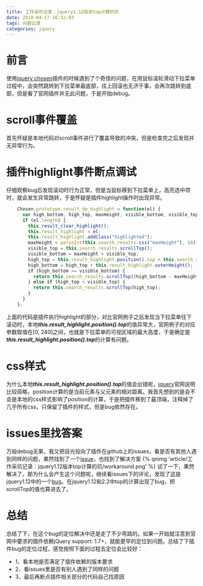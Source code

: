 ```yaml
---
title: 工作采坑记录：jquery1.12版本top计算的坑
date: 2018-04-17 16:32:03
tags: 问题记录
categories: jquery
---
```

# 前言
使用[jquery chosen](https://github.com/harvesthq/chosen)插件的时候遇到了个奇怪的问题，在用鼠标滚轮滑动下拉菜单过程中，会突然跳转到下拉菜单最底部，往上回滚也无济于事，会再次跳转到底部，但是看了官网插件并无此问题，于是开始debug。
# scroll事件覆盖
首先怀疑是本地代码对scroll事件进行了覆盖导致的冲突，但是检查完之后发现并无异常行为。
# 插件highlight事件断点调试
仔细观察bug后发现滚动时行为正常，但是当鼠标移到下拉菜单上，高亮选中项时，就会发生异常跳转，于是怀疑是插件highlight操作时出现异常。
~~~javascript
    Chosen.prototype.result_do_highlight = function(el) {
      var high_bottom, high_top, maxHeight, visible_bottom, visible_top;
      if (el.length) {
        this.result_clear_highlight();
        this.result_highlight = el;
        this.result_highlight.addClass("highlighted");
        maxHeight = parseInt(this.search_results.css("maxHeight"), 10);
        visible_top = this.search_results.scrollTop();
        visible_bottom = maxHeight + visible_top;
        high_top = this.result_highlight.position().top + this.search_results.scrollTop();
        high_bottom = high_top + this.result_highlight.outerHeight();
        if (high_bottom >= visible_bottom) {
          return this.search_results.scrollTop((high_bottom - maxHeight) > 0 ? high_bottom - maxHeight : 0);
        } else if (high_top < visible_top) {
          return this.search_results.scrollTop(high_top);
        }
      }
    };
~~~
上面的代码是插件执行highlight的部分，对比官网例子之后发现当下拉菜单往下滚动时，本地***this.result_highlight.position().top***的值异常大，官网例子的对应参数取值在[0, 240]之间，也就是下拉菜单的可视区域的最大高度，于是确定是***this.result_highlight.position().top***的计算有问题。
# css样式
为什么本地***this.result_highlight.position().top***的值会出错呢，[jquery](https://api.jquery.com/position/)官网说明比较简略，position计算的是当前元素与父元素的相对距离。我首先想到的是会不会是本地的css样式影响了position的计算，于是把插件移到了最顶端，注释掉了几乎所有css，只保留了插件的样式，但是bug依然存在。
# issues里找答案
万般debug无果，我又把目光投向了插件在github上的issues，看是否有其他人遇到同样的问题，果然找到了一个[issue](https://github.com/harvesthq/chosen/issues/2506)，也找到了解决方案
{% qnimg 'article/工作采坑记录：jquery1.12版本top计算的坑/workaround.png' %}
试了一下，果然解决了。那为什么会产生这个问题呢，继续看issues下的评论，发现了这是jquery1.12中的一个[bug](https://github.com/jquery/jquery/commit/49833f7795d665ff1d543c4f71f29fca95b567e9)。在jquery1.12和2.2中top的计算出现了bug，把scrollTop的值也算进去了。
# 总结
总结了下，在这个bug的定位解决中还是走了不少弯路的。如果一开始就注意到官网中要求的插件依赖jQuery support: 1.7+，就能更早的定位到问题。总结了下插件bug的定位过程，感觉按照下面的过程去定位会比较好：
* 1、看本地是否满足了插件依赖的版本要求
* 2、看issues里是否有别人遇到了同样的问题
* 3、最后再断点插件相关部分的代码自己找原因
